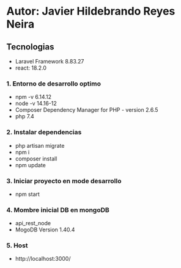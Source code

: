  # Autor: Javier Hildebrando Reyes Neira

 ## Tecnologias
 - Laravel Framework 8.83.27
 - react: 18.2.0

### 1. Entorno de desarrollo optimo
- npm -v 6.14.12
- node -v 14.16-12
- Composer  Dependency Manager for PHP - version 2.6.5
- php 7.4



### 2. Instalar dependencias
- php artisan migrate
- npm i
- composer install
- npm update


### 3. Iniciar proyecto en mode desarrollo
- npm start

### 4. Mombre inicial DB en mongoDB
- api_rest_node
- MogoDB Version 1.40.4

### 5. Host
- http://localhost:3000/

